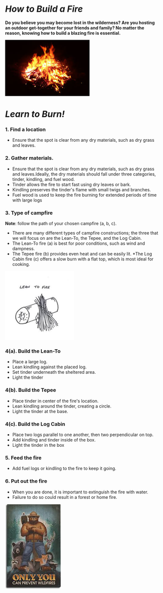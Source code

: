 # *How to Build a Fire*
**Do you believe you may become lost in the wilderness? Are you hosting an outdoor get-together for your friends and family? No matter the reason, knowing how to build a blazing fire is essential.**

![](fire.jpg)

# *Learn to Burn!*
### 1.  Find a location 
* Ensure that the spot is clear from any dry materials, such as dry grass and leaves. 

### 2. Gather materials.
* Ensure that the spot is clear from any dry materials, such as dry grass and leaves.Ideally, the dry materials should fall under three categories, tinder, kindling, and fuel wood. 
* Tinder allows the fire to start fast using dry leaves or bark.
* Kindling preserves the tinder's flame with small twigs and branches.
* Fuel wood is used to keep the fire burning for extended periods of time with large logs

### 3. Type of campfire
**Note**: follow the path of your chosen campfire (a, b, c).

* There are many different types of campfire constructions; the three that we will focus on are the Lean-To, the Tepee, and the Log Cabin. 
* The Lean-To fire (a) is best for poor conditions, such as wind and dampness.
* The Tepee fire (b) provides even heat and can be easily lit.
*The Log Cabin fire (c) offers a slow burn with a flat top, which is most ideal for cooking. 

![](LeanTo.jpg)           

### 4(a). Build the Lean-To 
* Place a large log.
* Lean kindling against the placed log.
* Set tinder underneath the sheltered area.
* Light the tinder

### 4(b). Build the Tepee
* Place tinder in center of the fire's location.
* Lean kindling around the tinder, creating a circle.
* Light the tinder at the base.

### 4(c). Build the Log Cabin
* Place two logs parallel to one another, then two perpendicular on top.  
* Add kindling and tinder inside of the box.
* Light the tinder in the box

### 5. Feed the fire
* Add fuel logs or kindling to the fire to keep it going.

### 6. Put out the fire
* When you are done, it is important to extinguish the fire with water.
* Failure to do so could result in a forest or home fire.

![](Smokey.jpg)
